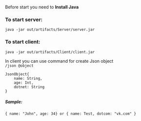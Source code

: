 Before start you need to **Install Java**

### To start server:
```
java -jar out/artifacts/Server/server.jar 
``` 

### To start client:
```
java -jar out/artifacts/Client/client.jar 
``` 

In client you can use command for 
create Json object \
```/json @object```

```
JsonObject{
    name: String,
    age: Int,
    dotnet: String
}
```
##### Sample: 
```
{ name: "John", age: 34} or { name: Test, dotcom: "vk.com" }
```
